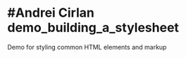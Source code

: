 #Andrei Cirlan
demo_building_a_stylesheet
==========================

Demo for styling common HTML elements and markup




